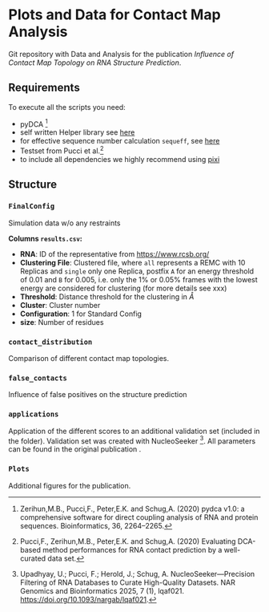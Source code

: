 # Plots and Data for Contact Map Analysis
Git repository with Data and Analysis for the publication *Influence of Contact Map Topology on RNA Structure Prediction*.

## Requirements
To execute all the scripts you need:
- pyDCA [^1]
- self written Helper library see [here](https://gitlab.jsc.fz-juelich.de/faber1/biohelpers)
- for effective sequence number calculation `sequeff`, see [here](https://gitlab.jsc.fz-juelich.de/faber1/sequeff)
- Testset from Pucci et al.[^2]
- to include all dependencies we highly recommend using [pixi](https://pixi.sh/latest/)

[^1]: Zerihun,M.B., Pucci,F., Peter,E.K. and Schug,A. (2020) pydca v1.0: a comprehensive software for direct coupling analysis of RNA and protein sequences. Bioinformatics, 36, 2264–2265.
[^2]: Pucci,F., Zerihun,M.B., Peter,E.K. and Schug,A. (2020) Evaluating DCA-based method performances for RNA contact prediction by a well-curated data set.


## Structure
### `FinalConfig`
Simulation data w/o any restraints

**Columns `results.csv`:**
- **RNA**: ID of the representative from https://www.rcsb.org/
- **Clustering File**: Clustered file, where `all` represents a REMC with 10 Replicas and `single` only one Replica, postfix `A` for an energy threshold of $0.01$ and `B` for $0.005$, i.e. only the $1\%$ or $0.05\%$ frames with the lowest energy are considered for clustering (for more details see xxx)
- **Threshold**: Distance threshold for the clustering in $\mathring{A}$
- **Cluster**: Cluster number
- **Configuration**: $1$ for Standard Config
- **size**: Number of residues

### `contact_distribution`
Comparison of different contact map topologies.

### `false_contacts`
Influence of false positives on the structure prediction

### `applications`
Application of the different scores to an additional validation set (included in the folder). Validation set was created with NucleoSeeker [^3]. All parameters can be found in the original publication .

[^3]: Upadhyay, U.; Pucci, F.; Herold, J.; Schug, A. NucleoSeeker—Precision Filtering of RNA Databases to Curate High-Quality Datasets. NAR Genomics and Bioinformatics 2025, 7 (1), lqaf021. https://doi.org/10.1093/nargab/lqaf021.


### `Plots`
Additional figures for the publication.

